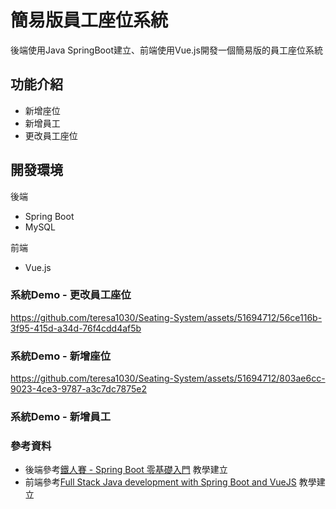 # 簡易版員工座位系統
後端使用Java SpringBoot建立、前端使用Vue.js開發一個簡易版的員工座位系統

## 功能介紹
 * 新增座位
 * 新增員工
 * 更改員工座位

## 開發環境
後端
  * Spring Boot
  * MySQL

前端
  * Vue.js

### 系統Demo - 更改員工座位

https://github.com/teresa1030/Seating-System/assets/51694712/56ce116b-3f95-415d-a34d-76f4cdd4af5b

### 系統Demo - 新增座位



https://github.com/teresa1030/Seating-System/assets/51694712/803ae6cc-9023-4ce3-9787-a3c7dc7875e2



### 系統Demo - 新增員工


### 參考資料
  * 後端參考[鐵人賽 - Spring Boot 零基礎入門](https://ithelp.ithome.com.tw/users/20151036/ironman/6130) 教學建立
  * 前端參考[Full Stack Java development with Spring Boot and VueJS](https://www.danvega.dev/blog/full-stack-java) 教學建立
